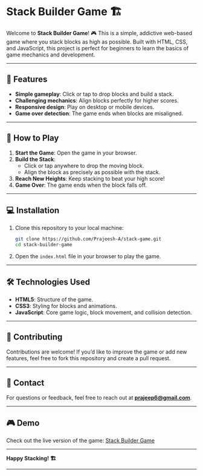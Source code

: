 

# Stack Builder Game 🏗️

Welcome to **Stack Builder Game**! 🎮 This is a simple, addictive web-based game where you stack blocks as high as possible. Built with HTML, CSS, and JavaScript, this project is perfect for beginners to learn the basics of game mechanics and development.

---

## 🎯 Features

- **Simple gameplay**: Click or tap to drop blocks and build a stack.
- **Challenging mechanics**: Align blocks perfectly for higher scores.
- **Responsive design**: Play on desktop or mobile devices.
- **Game over detection**: The game ends when blocks are misaligned.

---

## 🚀 How to Play

1. **Start the Game**: Open the game in your browser.
2. **Build the Stack**:
   - Click or tap anywhere to drop the moving block.
   - Align the block as precisely as possible with the stack.
3. **Reach New Heights**: Keep stacking to beat your high score!
4. **Game Over**: The game ends when the block falls off.

---

## 💻 Installation

1. Clone this repository to your local machine:

   ```bash
   git clone https://github.com/Prajeesh-A/stack-game.git
   cd stack-builder-game
   ```

2. Open the `index.html` file in your browser to play the game.

---

## 🛠️ Technologies Used

- **HTML5**: Structure of the game.
- **CSS3**: Styling for blocks and animations.
- **JavaScript**: Core game logic, block movement, and collision detection.

---

## 🌟 Contributing

Contributions are welcome! If you’d like to improve the game or add new features, feel free to fork this repository and create a pull request.

---

## 📧 Contact

For questions or feedback, feel free to reach out at **[prajeep6@gmail.com](mailto:prajeep6@gmail.com])**.

---

## 🎮 Demo

Check out the live version of the game: [Stack Builder Game](https://Prajeesh-A.github.io/stack-game)

---

**Happy Stacking! 🏗️**

---

